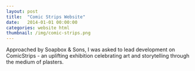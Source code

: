 ```yaml
---
layout: post
title:  "Comic Strips Website"
date:   2014-01-01 00:00:00
categories: website html
thumbnail: /img/comic-strips.png
---
```


Approached by Soapbox & Sons, I was asked to lead development on ComicStrips - an uplifting exhibition celebrating art and storytelling through the medium of plasters.